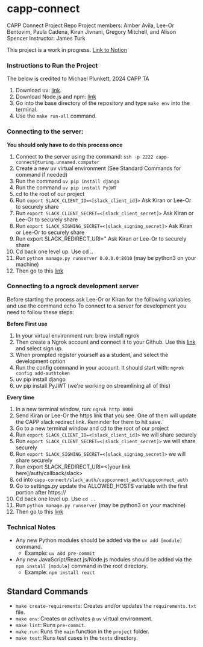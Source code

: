 # capp-connect
CAPP Connect Project Repo
Project members: Amber Avila, Lee-Or Bentovim, Paula Cadena, Kiran Jivnani, Gregory Mitchell, and Alison Spencer
Instructor: James Turk

This project is a work in progress. [Link to Notion](https://www.notion.so/Projects-Tasks-1d50e856f08380bdb819cc3870547466)

### Instructions to Run the Project

The below is credited to Michael Plunkett, 2024 CAPP TA

1. Download uv: [link](https://docs.astral.sh/uv/).
2. Download Node.js and npm: [link](https://docs.npmjs.com/downloading-and-installing-node-js-and-npm)
3. Go into the base directory of the repository and type `make env` into the terminal.
4. Use the `make run-all` command.

### Connecting to the server: 
 **You should only have to do this process once**
1. Connect to the server using the command: `ssh -p 2222 capp-connect@turing.unnamed.computer`
2. Create a new uv virtual environment (See Standard Commands for command if needed)
4. Run the command `uv pip install django`
5. Run the command `uv pip install PyJWT` 
6. cd to the root of our project
7. Run `export SLACK_CLIENT_ID=<[slack_client_id]>` Ask Kiran or Lee-Or to securely share
8. Run `export SLACK_CLIENT_SECRET=<[slack_client_secret]>` Ask Kiran or Lee-Or to securely share
9. Run `export SLACK_SIGNING_SECRET=<[slack_signing_secret]>` Ask Kiran or Lee-Or to securely share
10. Run export SLACK_REDIRECT_URI=" Ask Kiran or Lee-Or to securely share
11. Cd back one level up. Use cd ..
12. Run `python manage.py runserver 0.0.0.0:8010` (may be python3 on your machine)
13. Then go to this [link](https://capp-connect.unnamed.computer/auth/login/slack/)


### Connecting to a ngrock development server
Before starting the process ask Lee-Or or Kiran for the following variables and
use the command echo
To connect to a server for development you need to follow these steps:

**Before First use**
1. In your virtual environment run: brew install ngrok
2. Then create a Ngrok account and connect it to your Github. Use this [link](https://ngrok.com/) and select
  sign up.
3. When prompted register yourself as a student, and select the development option
4. Run the config command in your account. It should start with: `ngrok config add-authtoken`
5. uv pip install django
6. uv pip install PyJWT (we're working on streamlining all of this)


**Every time**
1. In a new terminal window, run: `ngrok http 8000`
2. Send Kiran or Lee-Or the https link that you see. One of them will update the
  CAPP slack redirect link. Reminder for them to hit save.
3. Go to a new terminal window and cd to the root of our project
4. Run `export SLACK_CLIENT_ID=<[slack_client_id]>` we will share securely
5. Run `export SLACK_CLIENT_SECRET=<[slack_client_secret]>` we will share securely
6. Run `export SLACK_SIGNING_SECRET=<[slack_signing_secret]>` we will share securely
7. Run export SLACK_REDIRECT_URI=<[your link here]/auth/callback/slack>
8. cd into `capp-connect/slack_auth/cappconnect_auth/cappconnect_auth`
10. Go to settings.py update the ALLOWED_HOSTS variable with the first portion after https://
11. Cd back one level up. Use `cd ..`
12. Run `python manage.py runserver` (may be python3 on your machine)
13. Then go to this [link](http://127.0.0.1:8000/auth/login/slack/)

### Technical Notes
- Any new Python modules should be added via the `uv add [module]` command.
  - Example: `uv add pre-commit`
- Any new JavaScript/React.js/Node.js modules should be added via the `npm install [module]` command in the root directory.
  - Example: `npm install react`

## Standard Commands
- `make create-requirements`: Creates and/or updates the `requirements.txt` file.
- `make env`: Creates or activates a `uv` virtual environment.
- `make lint`: Runs `pre-commit`.
- `make run`: Runs the `main` function in the `project` folder.
- `make test`: Runs test cases in the `tests` directory.
